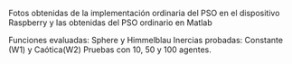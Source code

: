 Fotos obtenidas de la implementación ordinaria del PSO en el dispositivo Raspberry y las obtenidas del PSO ordinario en Matlab

Funciones evaluadas: Sphere y Himmelblau
Inercias probadas: Constante (W1) y Caótica(W2)
Pruebas con 10, 50 y 100 agentes. 
